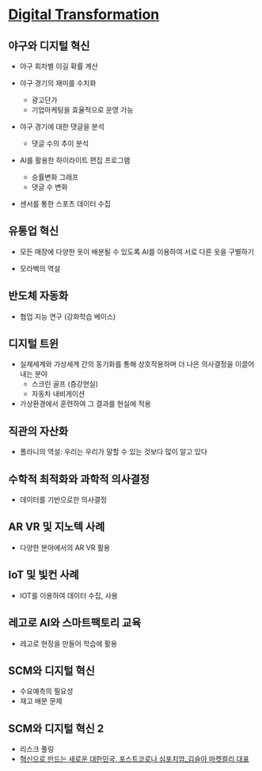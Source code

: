 # [Digital Transformation](https://kaist.edwith.org/digitaltrans#)

## 야구와 디지털 혁신

- 야구 회차별 이길 확률 계산
- 야구 경기의 재미를 수치화
  - 광고단가
  - 기업마케팅을 효율적으로 운영 가능
- 야구 경기에 대한 댓글을 분석
  - 댓글 수의 추이 분석
- AI를 활용한 하이라이트 편집 프로그램
  - 승률변화 그래프
  - 댓글 수 변화

- 센서를 통한 스포츠 데이터 수집

## 유통업 혁신

- 모든 매장에 다양한 옷이 배분될 수 있도록 AI를 이용하여 서로 다른 옷을 구별하기

- 모라벡의 역설

## 반도체 자동화

- 협업 지능 연구 (강화학습 베이스)

## 디지털 트윈

- 실제세계와 가상세계 간의 동기화를 통해 상호작용하며 더 나은 의사결정을 이끌어내는 분야
  - 스크린 골프 (증강현실)
  - 자동차 내비게이션
- 가상환경에서 훈련하여 그 결과를 현실에 적용

## 직관의 자산화

- 폴라니의 역설: 우리는 우리가 말할 수 있는 것보다 많이 알고 있다

## 수학적 최적화와 과학적 의사결정

- 데이터를 기반으로한 의사결정

## AR VR 및 지노텍 사례

- 다양한 분야에서의 AR VR 활용

## IoT 및 빛컨 사례

- IOT를 이용하여 데이터 수집, 사용

## 레고로 AI와 스마트팩토리 교육

- 레고로 현장을 만들어 학습에 활용

## SCM와 디지털 혁신

- 수요예측의 필요성
- 재고 배분 문제

## SCM와 디지털 혁신 2

- 리스크 풀링
- [혁신으로 만드는 새로운 대한민국, 포스트코로나 심포지엄_김슬아 마켓컬리 대표](https://www.youtube.com/watch?v=nk0pp8iKYa4)

